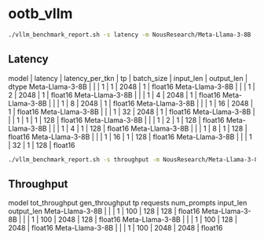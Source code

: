 # ootb_vllm

```sh
./vllm_benchmark_report.sh -s latency -m NousResearch/Meta-Llama-3-8B -g 1 -d float16
```

## Latency
model	|	latency	|	latency_per_tkn	|	tp	|	batch_size	|	input_len	|	output_len	|	dtype
Meta-Llama-3-8B	|		|		|	1	|	1	|	2048	|	1	|	float16
Meta-Llama-3-8B	|		|		|	1	|	2	|	2048	|	1	|	float16
Meta-Llama-3-8B	|		|		|	1	|	4	|	2048	|	1	|	float16
Meta-Llama-3-8B	|		|		|	1	|	8	|	2048	|	1	|	float16
Meta-Llama-3-8B	|		|		|	1	|	16	|	2048	|	1	|	float16
Meta-Llama-3-8B	|		|		|	1	|	32	|	2048	|	1	|	float16
Meta-Llama-3-8B	|		|		|	1	|	1	|	1	|	128	|	float16
Meta-Llama-3-8B	|		|		|	1	|	2	|	1	|	128	|	float16
Meta-Llama-3-8B	|		|		|	1	|	4	|	1	|	128	|	float16
Meta-Llama-3-8B	|		|		|	1	|	8	|	1	|	128	|	float16
Meta-Llama-3-8B	|		|		|	1	|	16	|	1	|	128	|	float16
Meta-Llama-3-8B	|		|		|	1	|	32	|	1	|	128	|	float16

```sh
./vllm_benchmark_report.sh -s throughput -m NousResearch/Meta-Llama-3-8B -g 1 -d float16
```
## Throughput
model		tot_throughput		gen_throughput		tp		requests		num_prompts		input_len		output_len
Meta-Llama-3-8B	|		|		|	1	|	100	|	128	|	128	|	float16
Meta-Llama-3-8B	|		|		|	1	|	100	|	2048	|	128	|	float16
Meta-Llama-3-8B	|		|		|	1	|	100	|	128	|	2048	|	float16
Meta-Llama-3-8B	|		|		|	1	|	100	|	2048	|	2048	|	float16

